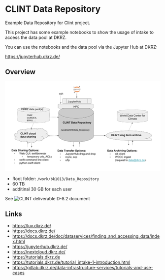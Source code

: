 # CLINT Data Repository

Example Data Repository for Clint project.

This project has some example notebooks to show the usage of intake to access the data pool at DKRZ.

You can use the notebooks and the data pool via the Jupyter Hub at DKRZ:

https://jupyterhub.dkrz.de/

## Overview

![CLINT Data Repository](./media/clint-data-repo.png)

* Root folder: `/work/bk1013/Data_Repository`
* 60 TB
* additinal 30 GB for each user


See ![CLINT deliverable D-8.2 document](https://docs.google.com/document/d/1CQ85H5fTAV5sD6MihWQkQlb-OOYqlC-Z/)

## Links

* https://luv.dkrz.de/
* https://docs.dkrz.de/
* https://docs.dkrz.de/doc/dataservices/finding_and_accessing_data/index.html
* https://jupyterhub.dkrz.de/
* https://nextcloud.dkrz.de/
* https://tutorials.dkrz.de
* https://tutorials.dkrz.de/tutorial_intake-1-introduction.html
* https://gitlab.dkrz.de/data-infrastructure-services/tutorials-and-use-cases

